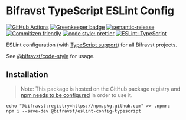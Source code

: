 # Bifravst TypeScript ESLint Config

[![GitHub Actions](https://github.com/bifravst/eslint-config-typescript/workflows/Semantic%20Release/badge.svg)](https://github.com/bifravst/eslint-config-typescript/actions)
[![Greenkeeper badge](https://badges.greenkeeper.io/bifravst/eslint-config-typescript.svg)](https://greenkeeper.io/)
[![semantic-release](https://img.shields.io/badge/%20%20%F0%9F%93%A6%F0%9F%9A%80-semantic--release-e10079.svg)](https://github.com/semantic-release/semantic-release)
[![Commitizen friendly](https://img.shields.io/badge/commitizen-friendly-brightgreen.svg)](http://commitizen.github.io/cz-cli/)
[![code style: prettier](https://img.shields.io/badge/code_style-prettier-ff69b4.svg)](https://github.com/prettier/prettier/)
[![ESLint: TypeScript](https://img.shields.io/badge/ESLint-TypeScript-blue.svg)](https://github.com/typescript-eslint/typescript-eslint)

ESLint configuration (with
[TypeScript support](https://github.com/typescript-eslint/typescript-eslint))
for all Bifravst projects.

See [@bifravst/code-style](https://github.com/bifravst/code-style) for usage.

## Installation

> Note: This package is hosted on the GitHub package registry and
> [npm needs to be configured](https://help.github.com/en/articles/configuring-npm-for-use-with-github-package-registry#installing-a-package)
> in order to use it.

    echo "@bifravst:registry=https://npm.pkg.github.com" >> .npmrc
    npm i --save-dev @bifravst/eslint-config-typescript
